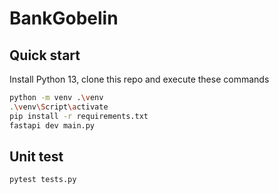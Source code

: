 # BankGobelin

## Quick start

Install Python 13, clone this repo and execute these commands

```bash
python -m venv .\venv
.\venv\Script\activate
pip install -r requirements.txt
fastapi dev main.py
```

## Unit test

```bash
pytest tests.py
```
